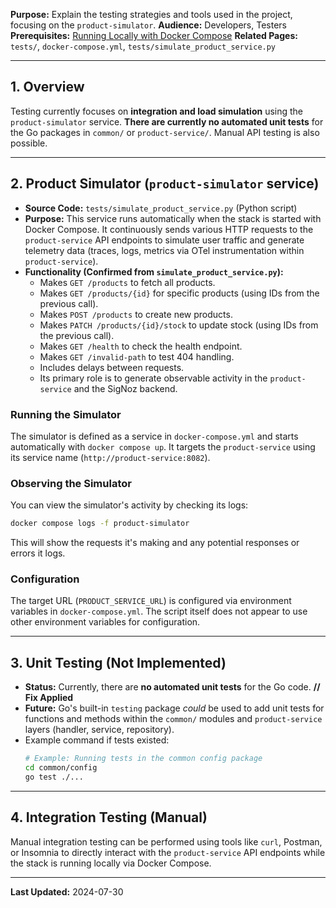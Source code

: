 **Purpose:** Explain the testing strategies and tools used in the project, focusing on the `product-simulator`.
**Audience:** Developers, Testers
**Prerequisites:** [Running Locally with Docker Compose](./Running%20Locally%20with%20Docker%20Compose.md)
**Related Pages:** `tests/`, `docker-compose.yml`, `tests/simulate_product_service.py`

---

## 1. Overview

Testing currently focuses on **integration and load simulation** using the `product-simulator` service. **There are currently no automated unit tests** for the Go packages in `common/` or `product-service/`. Manual API testing is also possible.

---

## 2. Product Simulator (`product-simulator` service)

*   **Source Code:** `tests/simulate_product_service.py` (Python script)
*   **Purpose:** This service runs automatically when the stack is started with Docker Compose. It continuously sends various HTTP requests to the `product-service` API endpoints to simulate user traffic and generate telemetry data (traces, logs, metrics via OTel instrumentation within `product-service`).
*   **Functionality (Confirmed from `simulate_product_service.py`):**
    *   Makes `GET /products` to fetch all products.
    *   Makes `GET /products/{id}` for specific products (using IDs from the previous call).
    *   Makes `POST /products` to create new products.
    *   Makes `PATCH /products/{id}/stock` to update stock (using IDs from the previous call).
    *   Makes `GET /health` to check the health endpoint.
    *   Makes `GET /invalid-path` to test 404 handling.
    *   Includes delays between requests.
    *   Its primary role is to generate observable activity in the `product-service` and the SigNoz backend.

### Running the Simulator
The simulator is defined as a service in `docker-compose.yml` and starts automatically with `docker compose up`. It targets the `product-service` using its service name (`http://product-service:8082`).

### Observing the Simulator
You can view the simulator's activity by checking its logs:
```bash
docker compose logs -f product-simulator
```
This will show the requests it's making and any potential responses or errors it logs.

### Configuration
The target URL (`PRODUCT_SERVICE_URL`) is configured via environment variables in `docker-compose.yml`. The script itself does not appear to use other environment variables for configuration.

---

## 3. Unit Testing (Not Implemented)

*   **Status:** Currently, there are **no automated unit tests** for the Go code. **// Fix Applied**
*   **Future:** Go's built-in `testing` package *could* be used to add unit tests for functions and methods within the `common/` modules and `product-service` layers (handler, service, repository).
*   Example command if tests existed:
    ```bash
    # Example: Running tests in the common config package
    cd common/config
    go test ./...
    ```

---

## 4. Integration Testing (Manual)

Manual integration testing can be performed using tools like `curl`, Postman, or Insomnia to directly interact with the `product-service` API endpoints while the stack is running locally via Docker Compose.

---

**Last Updated:** 2024-07-30
